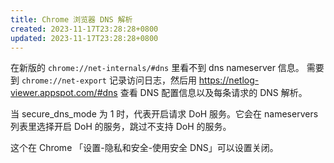 ```yaml
---
title: Chrome 浏览器 DNS 解析
created: 2023-11-17T23:28:28+0800
updated: 2023-11-17T23:28:28+0800
---
```



在新版的 `chrome://net-internals/#dns` 里看不到 dns nameserver 信息。
需要到 `chrome://net-export` 记录访问日志，然后用 https://netlog-viewer.appspot.com/#dns 查看 DNS 配置信息以及每条请求的 DNS 解析。

当 secure_dns_mode 为 1 时，代表开启请求 DoH 服务。它会在 nameservers 列表里选择开启 DoH 的服务，跳过不支持 DoH 的服务。

这个在 Chrome 「设置-隐私和安全-使用安全 DNS」可以设置关闭。
